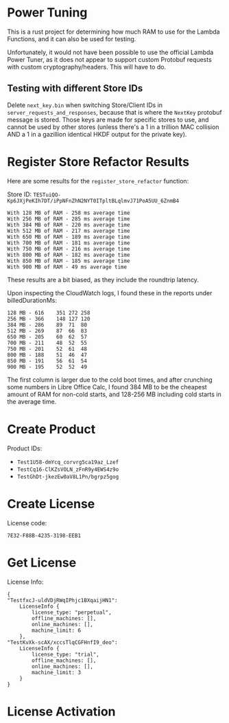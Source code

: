 # Power Tuning

This is a rust project for determining how much RAM to use for the Lambda Functions, and it can also be used for testing.

Unfortunately, it would not have been possible to use the official Lambda Power Tuner, as it does not appear to support custom Protobuf requests with custom cryptography/headers. This will have to do.

## Testing with different Store IDs

Delete `next_key.bin` when switching Store/Client IDs in `server_requests_and_responses`, because that is where the `NextKey` protobuf message is stored. Those keys are made for specific stores to use, and cannot be used by other stores (unless there's a 1 in a trillion MAC collision AND a 1 in a gazillion identical HKDF output for the private key).

# Register Store Refactor Results

Here are some results for the `register_store_refactor` function:

Store ID: 
`TESTuiQO-Kp6JXjPeKIh7DT/iPpNFnZhN2NYT0ITpltBLqlmvJ71PoA5UU_6ZnmB4`

```
With 128 MB of RAM - 258 ms average time
With 256 MB of RAM - 285 ms average time
With 384 MB of RAM - 220 ms average time
With 512 MB of RAM - 217 ms average time
With 650 MB of RAM - 189 ms average time
With 700 MB of RAM - 181 ms average time
With 750 MB of RAM - 216 ms average time
With 800 MB of RAM - 182 ms average time
With 850 MB of RAM - 185 ms average time
With 900 MB of RAM - 49 ms average time
```

These results are a bit biased, as they include the roundtrip latency.

Upon inspecting the CloudWatch logs, I found these in the reports under billedDurationMs:
```
128 MB - 616	351	272	258
256 MB - 366	148	127	120
384 MB - 286	89	71	80
512 MB - 269	87	66	83
650 MB - 205	60	62	57
700 MB - 211	48	52	55
750 MB - 201	52	61	48
800 MB - 188	51	46	47
850 MB - 191	56	61	54
900 MB - 195	52	52	49
```

The first column is larger due to the cold boot times, and after crunching some numbers in Libre Office Calc, I found 384 MB to be the cheapest amount of RAM for non-cold starts, and 128-256 MB including cold starts in the average time.

# Create Product

Product IDs: 
* `Test1U58-dmYcq_corvrg5ca19az_Lzef`
* `TestCq16-ClKZsVOLN_zFnR9y4EWS4z9o`
* `TestGhDt-jkezEw0aV8L1Pn/bgrpz5gog`

# Create License
License code:

`7E32-F88B-4235-3198-EEB1`

# Get License

License Info: 

```
{
"TestfxcJ-uldVDjRWqIPhjc1BXqaijHN1": 
    LicenseInfo { 
        license_type: "perpetual", 
        offline_machines: [], 
        online_machines: [], 
        machine_limit: 6 
    }, 
"TestKvXk-scAX/xccsTlqCGFHnfI9_deo": 
    LicenseInfo { 
        license_type: "trial", 
        offline_machines: [], 
        online_machines: [], 
        machine_limit: 3 
    }
}
```
# License Activation

